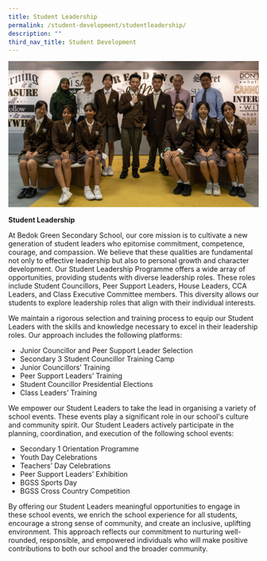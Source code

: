 ```yaml
---
title: Student Leadership
permalink: /student-development/studentleadership/
description: ""
third_nav_title: Student Development
---
```

![](/images/student%20councillors.png)

**Student Leadership**

At Bedok Green Secondary School, our core mission is to cultivate a new generation of student leaders who epitomise  commitment, competence, courage, and compassion. We believe that these qualities are fundamental not only to effective leadership but also to personal growth and character development.
Our Student Leadership Programme offers a wide array of opportunities, providing students with diverse leadership roles. These roles include Student Councillors, Peer Support Leaders, House Leaders, CCA Leaders, and Class Executive Committee members. This diversity allows our students to explore leadership roles that align with their individual interests.<br>

We maintain a rigorous selection and training process to equip our Student Leaders with the skills and knowledge necessary to excel in their leadership roles. Our approach includes the following platforms:<br>
* Junior Councillor and Peer Support Leader Selection
* Secondary 3 Student Councillor Training Camp
* Junior Councillors’ Training
* Peer Support Leaders’ Training
* Student Councillor Presidential Elections
* Class Leaders’ Training

We empower our Student Leaders to take the lead in organising a variety of school events. These events play a significant role in our school's culture and community spirit. Our Student Leaders actively participate in the planning, coordination, and execution of the following school events:<br>
* Secondary 1 Orientation Programme
* Youth Day Celebrations
* Teachers’ Day Celebrations
* Peer Support Leaders’ Exhibition
* BGSS Sports Day
* BGSS Cross Country Competition

By offering our Student Leaders meaningful opportunities to engage in these school events, we enrich the school experience for all students, encourage a strong sense of community, and create an inclusive, uplifting environment. This approach reflects our commitment to nurturing well-rounded, responsible, and empowered individuals who will make positive contributions to both our school and the broader community.